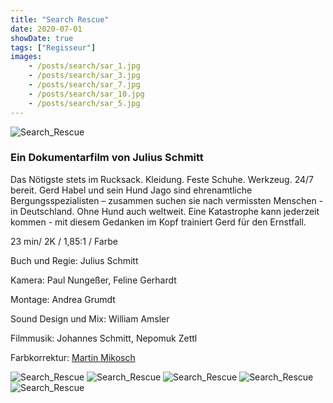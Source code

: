 ```yaml
---
title: "Search Rescue"
date: 2020-07-01
showDate: true
tags: ["Regisseur"]
images:
    - /posts/search/sar_1.jpg
    - /posts/search/sar_3.jpg
    - /posts/search/sar_7.jpg
    - /posts/search/sar_10.jpg
    - /posts/search/sar_5.jpg
---
```

![Search_Rescue](/posts/search/sar_1.jpg)


### Ein Dokumentarfilm von Julius Schmitt

Das Nötigste stets im Rucksack. Kleidung. Feste Schuhe. Werkzeug. 24/7 bereit. 
Gerd Habel und sein Hund Jago sind ehrenamtliche Bergungsspezialisten – zusammen suchen sie nach vermissten Menschen - in Deutschland. Ohne Hund auch weltweit. 
Eine Katastrophe kann jederzeit kommen -  mit diesem Gedanken im Kopf trainiert Gerd für den Ernstfall. 


23 min/ 2K / 1,85:1 / Farbe

Buch und Regie:
Julius Schmitt

Kamera:
Paul Nungeßer, Feline Gerhardt

Montage:
Andrea Grumdt

Sound Design und Mix:
William Amsler

Filmmusik:
Johannes Schmitt, Nepomuk Zettl

Farbkorrektur:
<a href="https://www.martinmikosch.de/" target="_blank">Martin Mikosch</a>


![Search_Rescue](/posts/search/sar_1.jpg)
![Search_Rescue](/posts/search/sar_3.jpg)
![Search_Rescue](/posts/search/sar_7.jpg)
![Search_Rescue](/posts/search/sar_10.jpg)
![Search_Rescue](/posts/search/sar_10.jpg)




